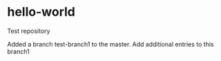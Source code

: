 # hello-world
Test repository

Added a branch test-branch1 to the master.
Add additional entries to this branch1
